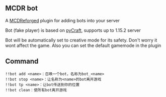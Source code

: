 MCDR bot 
--------
A [MCDReforged](https://github.com/Fallen-Breath/MCDReforged) plugin for adding bots into your server

Bot (fake player) is based on [pyCraft](https://github.com/ammaraskar/pyCraft), supports up to 1.15.2 server

Bot will be automatically set to creative mode for its safety. Don't worry it wont affect the game. Also you can set the default gamemode in the plugin

## Command

```
!!bot add <name>：召唤一个bot，名称为bot_<name>
!!bot stop <name>：让名称为<name>的bot离开游戏
!!bot tp <name>：让bot传送到你的位置
!!bot clean：使所有bot离开游戏
```